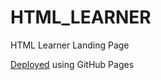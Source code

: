 # HTML_LEARNER

HTML Learner Landing Page

[Deployed](https://tnkr-repos.github.io/html-learner/) using GitHub Pages
